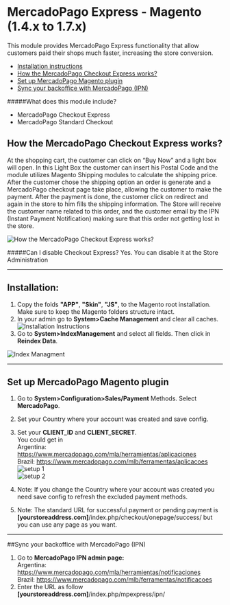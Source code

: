 # MercadoPago Express - Magento (1.4.x to 1.7.x)

This module provides MercadoPago Express functionality that allow customers paid their shops much faster, increasing the store conversion.

* [Installation instructions](#usage)
* [How the MercadoPago Checkout Express works?](#howto)
* [Set up MercadoPago Magento plugin](#magentoplugin)
* [Sync your backoffice with MercadoPago (IPN)](#IPN)

#####What does this module include?

* MercadoPago Checkout Express
* MercadoPago Standard Checkout

<a name="howto"></a>
## How the MercadoPago Checkout Express works?
At the shopping cart, the customer can click on “Buy Now” and a light box will open. In this Light Box the customer can insert his Postal Code and the module utilizes Magento Shipping modules to calculate the shipping price.
 After the customer chose the shipping option an order is generate and a MercadoPago checkout page take place, allowing the customer to make the payment.  After the payment is done, the customer click on redirect and again in the store to him fills the shipping information.
The Store will receive the customer name related to this order, and the customer email by the IPN (Instant Payment Notification) making sure that this order not getting lost in the store.

![How the MercadoPago Checkout Express works?](https://raw.github.com/mercadopago/cart-magento/master/README.img/howto.png)
 
#####Can I disable Checkout Express?
Yes.  You can disable it at the Store Administration

---

<a name="usage"></a>
## Installation:
1. Copy the folds **"APP"**, **"Skin"**, **"JS"**, to the Magento root installation. Make sure to keep the Magento folders structure intact.
2. In your admin go to **System>Cache Management** and clear all caches.<br />
![Installation Instructions](https://raw.github.com/mercadopago/cart-magento/master/README.img/installation.png)<br />
3. Go to **System>IndexManagement** and select all fields. Then click in **Reindex Data**.

![Index Managment](https://raw.github.com/mercadopago/cart-magento/master/README.img/indexmanagment.png)

---

<a name="magentoplugin"></a>
## Set up MercadoPago Magento plugin
1. Go to **System>Configuration>Sales/Payment** Methods. Select **MercadoPago**.
2. Set your Country where your account was created and save config.
3. Set your **CLIENT_ID** and **CLIENT_SECRET**.<br />
   You could get in<br />
   Argentina: https://www.mercadopago.com/mla/herramientas/aplicaciones<br />
   Brazil: https://www.mercadopago.com/mlb/ferramentas/aplicacoes<br />
   ![setup 1](https://raw.github.com/mercadopago/cart-magento/master/README.img/setup.png)<br />
   ![setup 2](https://raw.github.com/mercadopago/cart-magento/master/README.img/setup2.png)<br />

4. Note: If you change the Country where your account was created you need save config to refresh the excluded payment methods.
5. Note: The standard URL for successful payment or pending payment is **[yourstoreaddress.com]**/index.php/checkout/onepage/success/ but you can use any page as you want.

---

<a name="IPN"></a>
##Sync your backoffice with MercadoPago (IPN) 
1. Go to **MercadoPago IPN admin page:**<br />
Argentina: https://www.mercadopago.com/mla/herramientas/notificaciones<br />
Brazil: https://www.mercadopago.com/mlb/ferramentas/notificacoes
2. Enter the URL as follow **[yourstoreaddress.com]**/index.php/mpexpress/ipn/
